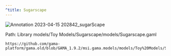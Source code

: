 ```yaml
---
^title: Sugarscape
---
```


![Annotation 2023-04-15 202842_sugarScape](https://user-images.githubusercontent.com/4437331/232247478-e6eade15-4c07-4448-9531-928f177d100c.png)

Path: Library models/Toy Models/Sugarscape/models/Sugarscape.gaml


```gaml reference
https://github.com/gama-platform/gama.old/blob/GAMA_1.9.2/msi.gama.models/models/Toy%20Models/Sugarscape/models/Sugarscape.gaml
```


